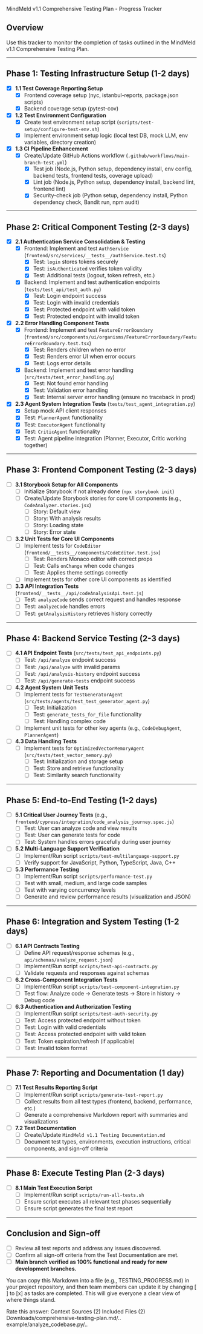 MindMeld v1.1 Comprehensive Testing Plan - Progress Tracker

## Overview
Use this tracker to monitor the completion of tasks outlined in the MindMeld v1.1 Comprehensive Testing Plan.

---

## Phase 1: Testing Infrastructure Setup (1-2 days)
- [x] **1.1 Test Coverage Reporting Setup**
    - [x] Frontend coverage setup (nyc, istanbul-reports, package.json scripts)
    - [x] Backend coverage setup (pytest-cov)
- [x] **1.2 Test Environment Configuration**
    - [x] Create test environment setup script (`scripts/test-setup/configure-test-env.sh`)
    - [x] Implement environment setup logic (local test DB, mock LLM, env variables, directory creation)
- [x] **1.3 CI Pipeline Enhancement**
    - [x] Create/Update GitHub Actions workflow (`.github/workflows/main-branch-test.yml`)
        - [x] Test job (Node.js, Python setup, dependency install, env config, backend tests, frontend tests, coverage upload)
        - [x] Lint job (Node.js, Python setup, dependency install, backend lint, frontend lint)
        - [x] Security-check job (Python setup, dependency install, Python dependency check, Bandit run, npm audit)

---

## Phase 2: Critical Component Testing (2-3 days)
- [x] **2.1 Authentication Service Consolidation & Testing**
    - [x] Frontend: Implement and test `AuthService` (`frontend/src/services/__tests__/authService.test.ts`)
        - [x] Test: `login` stores tokens securely
        - [x] Test: `isAuthenticated` verifies token validity
        - [x] Test: Additional tests (logout, token refresh, etc.)
    - [x] Backend: Implement and test authentication endpoints (`tests/test_api/test_auth.py`)
        - [x] Test: Login endpoint success
        - [x] Test: Login with invalid credentials
        - [x] Test: Protected endpoint with valid token
        - [x] Test: Protected endpoint with invalid token
- [x] **2.2 Error Handling Component Tests**
    - [x] Frontend: Implement and test `FeatureErrorBoundary` (`frontend/src/components/ui/organisms/FeatureErrorBoundary/FeatureErrorBoundary.test.tsx`)
        - [x] Test: Renders children when no error
        - [x] Test: Renders error UI when error occurs
        - [x] Test: Logs error details
    - [x] Backend: Implement and test error handling (`src/tests/test_error_handling.py`)
        - [x] Test: Not found error handling
        - [x] Test: Validation error handling
        - [x] Test: Internal server error handling (ensure no traceback in prod)
- [x] **2.3 Agent System Integration Tests** (`tests/test_agent_integration.py`)
    - [x] Setup mock API client responses
    - [x] Test: `PlannerAgent` functionality
    - [x] Test: `ExecutorAgent` functionality
    - [x] Test: `CriticAgent` functionality
    - [x] Test: Agent pipeline integration (Planner, Executor, Critic working together)

---

## Phase 3: Frontend Component Testing (2-3 days)
- [ ] **3.1 Storybook Setup for All Components**
    - [ ] Initialize Storybook if not already done (`npx storybook init`)
    - [ ] Create/Update Storybook stories for core UI components (e.g., `CodeAnalyzer.stories.jsx`)
        - [ ] Story: Default view
        - [ ] Story: With analysis results
        - [ ] Story: Loading state
        - [ ] Story: Error state
- [ ] **3.2 Unit Tests for Core UI Components**
    - [ ] Implement tests for `CodeEditor` (`frontend/__tests__/components/CodeEditor.test.jsx`)
        - [ ] Test: Renders Monaco editor with correct props
        - [ ] Test: Calls `onChange` when code changes
        - [ ] Test: Applies theme settings correctly
    - [ ] Implement tests for other core UI components as identified
- [ ] **3.3 API Integration Tests** (`frontend/__tests__/api/codeAnalysisApi.test.js`)
    - [ ] Test: `analyzeCode` sends correct request and handles response
    - [ ] Test: `analyzeCode` handles errors
    - [ ] Test: `getAnalysisHistory` retrieves history correctly

---

## Phase 4: Backend Service Testing (2-3 days)
- [ ] **4.1 API Endpoint Tests** (`src/tests/test_api_endpoints.py`)
    - [ ] Test: `/api/analyze` endpoint success
    - [ ] Test: `/api/analyze` with invalid params
    - [ ] Test: `/api/analysis-history` endpoint success
    - [ ] Test: `/api/generate-tests` endpoint success
- [ ] **4.2 Agent System Unit Tests**
    - [ ] Implement tests for `TestGeneratorAgent` (`src/tests/agents/test_test_generator_agent.py`)
        - [ ] Test: Initialization
        - [ ] Test: `generate_tests_for_file` functionality
        - [ ] Test: Handling complex code
    - [ ] Implement unit tests for other key agents (e.g., `CodeDebugAgent`, `PlannerAgent`)
- [ ] **4.3 Data Handling Tests**
    - [ ] Implement tests for `OptimizedVectorMemoryAgent` (`src/tests/test_vector_memory.py`)
        - [ ] Test: Initialization and storage setup
        - [ ] Test: Store and retrieve functionality
        - [ ] Test: Similarity search functionality

---

## Phase 5: End-to-End Testing (1-2 days)
- [ ] **5.1 Critical User Journey Tests** (e.g., `frontend/cypress/integration/code_analysis_journey.spec.js`)
    - [ ] Test: User can analyze code and view results
    - [ ] Test: User can generate tests for code
    - [ ] Test: System handles errors gracefully during user journey
- [ ] **5.2 Multi-Language Support Verification**
    - [ ] Implement/Run script `scripts/test-multilanguage-support.py`
    - [ ] Verify support for JavaScript, Python, TypeScript, Java, C++
- [ ] **5.3 Performance Testing**
    - [ ] Implement/Run script `scripts/performance-test.py`
    - [ ] Test with small, medium, and large code samples
    - [ ] Test with varying concurrency levels
    - [ ] Generate and review performance results (visualization and JSON)

---

## Phase 6: Integration and System Testing (1-2 days)
- [ ] **6.1 API Contracts Testing**
    - [ ] Define API request/response schemas (e.g., `api/schemas/analyze_request.json`)
    - [ ] Implement/Run script `scripts/test-api-contracts.py`
    - [ ] Validate requests and responses against schemas
- [ ] **6.2 Cross-Component Integration Tests**
    - [ ] Implement/Run script `scripts/test-component-integration.py`
    - [ ] Test flow: Analyze code -> Generate tests -> Store in history -> Debug code
- [ ] **6.3 Authentication and Authorization Testing**
    - [ ] Implement/Run script `scripts/test-auth-security.py`
    - [ ] Test: Access protected endpoint without token
    - [ ] Test: Login with valid credentials
    - [ ] Test: Access protected endpoint with valid token
    - [ ] Test: Token expiration/refresh (if applicable)
    - [ ] Test: Invalid token format

---

## Phase 7: Reporting and Documentation (1 day)
- [ ] **7.1 Test Results Reporting Script**
    - [ ] Implement/Run script `scripts/generate-test-report.py`
    - [ ] Collect results from all test types (frontend, backend, performance, etc.)
    - [ ] Generate a comprehensive Markdown report with summaries and visualizations
- [ ] **7.2 Test Documentation**
    - [ ] Create/Update `MindMeld v1.1 Testing Documentation.md`
    - [ ] Document test types, environments, execution instructions, critical components, and sign-off criteria

---

## Phase 8: Execute Testing Plan (2-3 days)
- [ ] **8.1 Main Test Execution Script**
    - [ ] Implement/Run script `scripts/run-all-tests.sh`
    - [ ] Ensure script executes all relevant test phases sequentially
    - [ ] Ensure script generates the final test report

---

## Conclusion and Sign-off
- [ ] Review all test reports and address any issues discovered.
- [ ] Confirm all sign-off criteria from the Test Documentation are met.
- [ ] **Main branch verified as 100% functional and ready for new development branches.**

You can copy this Markdown into a file (e.g., TESTING_PROGRESS.md) in your project repository, and then team members can update it by changing [ ] to [x] as tasks are completed. This will give everyone a clear view of where things stand.

Rate this answer:
Context Sources (2)
Included Files (2)
Downloads/comprehensive-testing-plan.md/..
example/analyze_codebase.py/..
